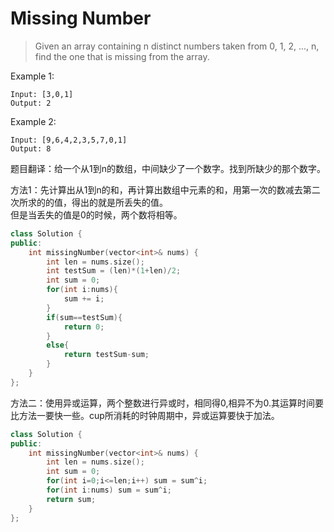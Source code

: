 Missing Number
===

>Given an array containing n distinct numbers taken from 0, 1, 2, ..., n, find the one that is missing from the array.

Example 1:
```
Input: [3,0,1]
Output: 2
```
Example 2:
```
Input: [9,6,4,2,3,5,7,0,1]
Output: 8
```
题目翻译：给一个从1到n的数组，中间缺少了一个数字。找到所缺少的那个数字。

方法1：先计算出从1到n的和，再计算出数组中元素的和，用第一次的数减去第二次所求的的值，得出的就是所丢失的值。  
但是当丢失的值是0的时候，两个数将相等。
```C++
class Solution {
public:
    int missingNumber(vector<int>& nums) {
        int len = nums.size();
        int testSum = (len)*(1+len)/2;
        int sum = 0;
        for(int i:nums){
            sum += i;
        }
        if(sum==testSum){
            return 0;
        }
        else{
            return testSum-sum;
        }
    }
};
```
方法二：使用异或运算，两个整数进行异或时，相同得0,相异不为0.其运算时间要比方法一要快一些。cup所消耗的时钟周期中，异或运算要快于加法。
```C++
class Solution {
public:
    int missingNumber(vector<int>& nums) {
        int len = nums.size();
        int sum = 0;
        for(int i=0;i<=len;i++) sum = sum^i;
        for(int i:nums) sum = sum^i;
        return sum;
    }
};
```